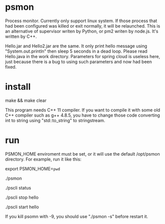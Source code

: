 # psmon
Process monitor. Currently only support linux system. If those process that had been configured was killed or exit normally, it will be relaunched.
This is an alternative of supervisor writen by Python, or pm2 writen by node.js. It's written by C++.

Hello.jar and Hello2.jar are the same. It only print hello message using "System.out.println" then sleep 5 seconds in a dead loop. Please read Hello.java in the work directory. Parameters for spring cloud is useless here, just because there is a bug to using such parameters and now had been fixed.

# install
make && make clear

This program needs C++ 11 compiler. If you want to compile it with some old C++ compiler such as g++ 4.8.5, you have to change those code converting int to string using "std::to_string" to stringstream.

# run
PSMON_HOME enviroment must be set, or it will use the default /opt/psmon directory. For example, run it like this:

export PSMON_HOME=`pwd`

./psmon

./pscli status

./pscli stop hello

./pscli start hello

If you kill psomn with -9, you should use "./psmon -s" before restart it.
